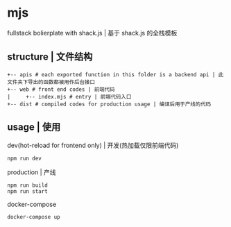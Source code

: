 # mjs
fullstack bolierplate with shack.js |  基于 shack.js 的全栈模板

## structure | 文件结构

```
+-- apis # each exported function in this folder is a backend api | 此文件夹下导出的函数都被用作后台接口
+-- web # front end codes | 前端代码
|     +-- index.mjs # entry | 前端代码入口
+-- dist # compiled codes for production usage | 编译后用于产线的代码
```

## usage | 使用

dev(hot-reload for frontend only) | 开发(热加载仅限前端代码)

```
npm run dev
```

production | 产线

```
npm run build
npm run start
```

docker-compose

```
docker-compose up
```